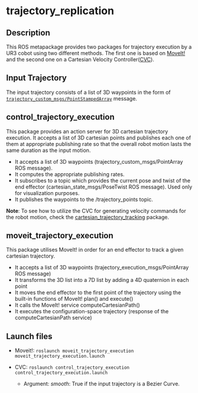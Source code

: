 # trajectory_replication

## Description
This ROS metapackage provides two packages for trajectory execution by a UR3 cobot using two different methods. The first one is based on [MoveIt!](https://moveit.ros.org/) and the second one on a Cartesian Velocity Controller([CVC](https://github.com/Roboskel-Manipulation/manos/tree/updated_driver/manos_cartesian_control)).

## Input Trajectory
The input trajectory consists of a list of 3D waypoints in the form of [`trajectory_custom_msgs/PointStampedArray`](https://github.com/Roboskel-Manipulation/trajectory_custom_msgs/blob/main/msg/PointStampedArray.msg) message.

## control_trajectory_execution

This package provides an action server for 3D cartesian trajectory execution. It accepts a list of 3D cartesian points and publishes each one of them at appropriate publishing rate so that the overall robot motion lasts the same duration as the input motion.
* It accepts a list of 3D waypoints (trajectory_custom_msgs/PointArray ROS message).
* It computes the appropriate publishing rates.
* It subscribes to a topic which provides the current pose and twist of the end effector (cartesian_state_msgs/PoseTwist ROS message). Used only for visualization purposes.
* It publishes the waypoints to the /trajectory_points topic.

**Note**: To see how to utilize the CVC for generating velocity commands for the robot motion, check the [cartesian_trajectory_tracking](https://github.com/Roboskel-Manipulation/cartesian_trajectory_tracking) package.

## moveit_trajectory_execution

This package utilises MoveIt! in order for an end effector to track a given cartesian trajectory.
* It accepts a list of 3D waypoints (trajectory_execution_msgs/PointArray ROS message)
* It transforms the 3D list into a 7D list by adding a 4D quaternion in each point
* It moves the end effector to the first point of the trajectory using the built-in functions of MoveIt! plan() and execute()
* It calls the MoveIt! service computeCartesianPath()
* It executes the configuration-space trajectory (response of the computeCartesianPath service)


## Launch files
* Moveit!: `roslaunch moveit_trajectory_execution moveit_trajectory_execution.launch`

* CVC: `roslaunch control_trajectory_execution control_trajectory_execution.launch`
  * Argument:  _smooth_: True if the input trajectory is a Bezier Curve.


